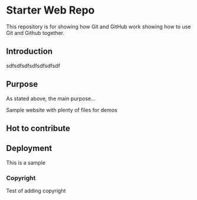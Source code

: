 # Starter Web Repo

This repository is for showing how Git and GitHub work
showing how to use Git and Github together.

## Introduction
sdfsdfsdfsdfsdfsdfsdf

## Purpose
As stated above, the main purpose...

Sample website with plenty of files for demos

## Hot to contribute

## Deployment
This is a sample

### Copyright
Test of adding copyright
